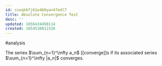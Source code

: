 ```yaml
---
id: csoqkbfj61e460yan47edl7
title: Absolute Convergence Test
desc: ''
updated: 1656434498114
created: 1654530812326
---
```

#analysis

The series $\sum_{n=1}^\infty a_n$ [[converge]]s if its associated series $\sum_{n=1}^\infty |a_n|$ converges.
